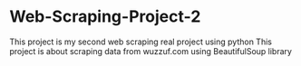 # Web-Scraping-Project-2
This project is my second web scraping real project using python
This project is about scraping data from wuzzuf.com using BeautifulSoup library

